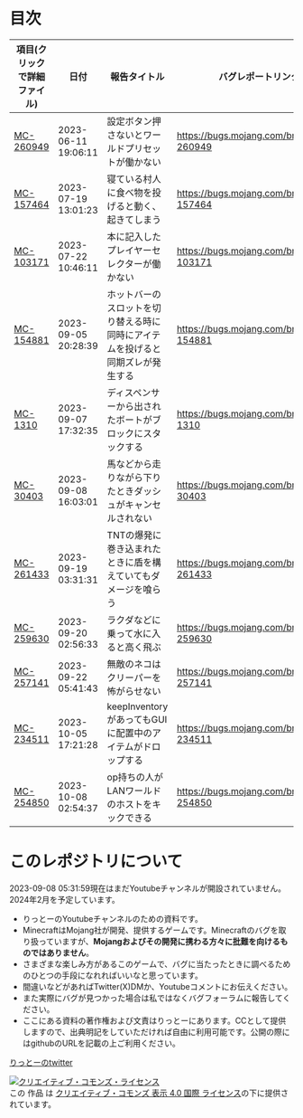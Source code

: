# 目次
|項目(クリックで詳細ファイル)|日付|報告タイトル|バグレポートリンク|動画リンク|
|--|--|--|--|--|
|[MC-260949](bugs/260949/main.md)|2023-06-11 19:06:11|設定ボタン押さないとワールドプリセットが働かない|https://bugs.mojang.com/browse/MC-260949|未定|
|[MC-157464](bugs/157464/main.md)|2023-07-19 13:01:23|寝ている村人に食べ物を投げると動く、起きてしまう|https://bugs.mojang.com/browse/MC-157464|準備中|
|[MC-103171](bugs/103171/main.md)|2023-07-22 10:46:11|本に記入したプレイヤーセレクターが働かない|https://bugs.mojang.com/browse/MC-103171|準備中|
|[MC-154881](bugs/154881/main.md)|2023-09-05 20:28:39|ホットバーのスロットを切り替える時に同時にアイテムを投げると同期ズレが発生する|https://bugs.mojang.com/browse/MC-154881|準備中|
|[MC-1310](bugs/1310/main.md)|2023-09-07 17:32:35|ディスペンサーから出されたボートがブロックにスタックする|https://bugs.mojang.com/browse/MC-1310|準備中|
|[MC-30403](bugs/30403/main.md)|2023-09-08 16:03:01|馬などから走りながら下りたときダッシュがキャンセルされない|https://bugs.mojang.com/browse/MC-30403|未定|
|[MC-261433](bugs/261433/main.md)|2023-09-19 03:31:31|TNTの爆発に巻き込まれたときに盾を構えていてもダメージを喰らう|https://bugs.mojang.com/browse/MC-261433|準備中|
|[MC-259630](bugs/259630/main.md)|2023-09-20 02:56:33|ラクダなどに乗って水に入ると高く飛ぶ|https://bugs.mojang.com/browse/MC-259630|準備中|
|[MC-257141](bugs/257141/main.md)|2023-09-22 05:41:43|無敵のネコはクリーパーを怖がらせない|https://bugs.mojang.com/browse/MC-257141|未定|
|[MC-234511](bugs/234511/main.md)|2023-10-05 17:21:28|keepInventoryがあってもGUIに配置中のアイテムがドロップする|https://bugs.mojang.com/browse/MC-234511|準備中|
|[MC-254850](bugs/254850/main.md)|2023-10-08 02:54:37|op持ちの人がLANワールドのホストをキックできる|https://bugs.mojang.com/browse/MC-254850|未定|

# このレポジトリについて
2023-09-08 05:31:59現在はまだYoutubeチャンネルが開設されていません。2024年2月を予定しています。
-   りっとーのYoutubeチャンネルのための資料です。
-   MinecraftはMojang社が開発、提供するゲームです。Minecraftのバグを取り扱っていますが、**Mojangおよびその開発に携わる方々に批難を向けるものではありません**。
-   さまざまな楽しみ方があるこのゲームで、バグに当たったときに調べるためのひとつの手段になれればいいなと思っています。
-   間違いなどがあればTwitter(X)DMか、Youtubeコメントにお伝えください。
-   また実際にバグが見つかった場合は私ではなくバグフォーラムに報告してください。
-   ここにある資料の著作権および文責はりっとーにあります。CCとして提供しますので、出典明記をしていただければ自由に利用可能です。公開の際にはgithubのURLを記載の上ご利用ください。

[りっとーのtwitter](https://twitter.com/lit_to_)


<a rel="license" href="http://creativecommons.org/licenses/by/4.0/"><img alt="クリエイティブ・コモンズ・ライセンス" style="border-width:0" src="https://i.creativecommons.org/l/by/4.0/88x31.png" /></a><br />この 作品 は <a rel="license" href="http://creativecommons.org/licenses/by/4.0/">クリエイティブ・コモンズ 表示 4.0 国際 ライセンス</a>の下に提供されています。